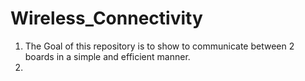 # Wireless_Connectivity

1. The Goal of this repository is to show to communicate between 2 boards in a simple and efficient manner.
2.
